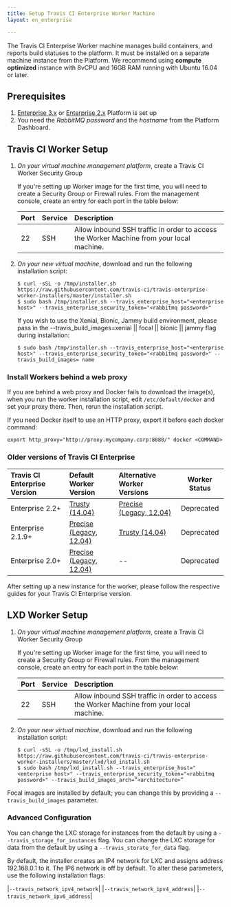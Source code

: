 ```yaml
---
title: Setup Travis CI Enterprise Worker Machine
layout: en_enterprise

---
```


The Travis CI Enterprise Worker machine manages build containers, and reports build
statuses to the platform. It must be installed on a separate machine
instance from the Platform. We recommend using **compute optimized** instance 
with 8vCPU and 16GB RAM running with Ubuntu 16.04 or later.

## Prerequisites 
1. [Enterprise 3.x](/user/enterprise/tcie-3.x-setting-up-travis-ci-enterprise/#1-setting-up-enterprise-platform) or [Enterprise 2.x](/user/enterprise/setting-up-travis-ci-enterprise/#1-setting-up-enterprise-platform-virtual-machine) Platform is set up
2. You need the *RabbitMQ password* and the *hostname* from the Platform Dashboard.

## Travis CI Worker Setup

1. *On your virtual machine management platform*, create a Travis CI Worker Security Group

    If you're setting up Worker image for the first time, you will need to create
    a Security Group or Firewall rules. From the management console, create an entry for
    each port in the table below:

    | Port | Service | Description |
    |:-----|:--------|:------------|
    | 22   | SSH     | Allow inbound SSH traffic in order to access the Worker Machine from your local machine. |

1. *On your new virtual machine*, download and run the following installation script:

    ```
    $ curl -sSL -o /tmp/installer.sh https://raw.githubusercontent.com/travis-ci/travis-enterprise-worker-installers/master/installer.sh
    $ sudo bash /tmp/installer.sh --travis_enterprise_host="<enterprise host>" --travis_enterprise_security_token="<rabbitmq password>"
    ```
    If you wish to use the Xenial, Bionic, Jammy build environment, please pass in the --travis_build_images=xenial || focal || bionic || jammy flag during installation:

    ```$ sudo bash /tmp/installer.sh --travis_enterprise_host="<enterprise host>" --travis_enterprise_security_token="<rabbitmq password>" --travis_build_images= name```

### Install Workers behind a web proxy

If you are behind a web proxy and Docker fails to download the image(s), when you run the worker installation script, edit `/etc/default/docker` and set your proxy there.
Then, rerun the installation script.  

If you need Docker itself to use an HTTP proxy, export it before each docker command:

```
export http_proxy="http://proxy.mycompany.corp:8080/" docker <COMMAND>
```

### Older versions of Travis CI Enterprise

| Travis CI Enterprise Version | Default Worker Version                               | Alternative Worker Versions                          | Worker Status |
|:-----------------------------|:-----------------------------------------------------|:-----------------------------------------------------|:-------------:|
| Enterprise 2.2+              | [Trusty (14.04)](/user/enterprise/trusty/)           | [Precise (Legacy, 12.04)](/user/enterprise/precise/) | Deprecated    |
| Enterprise 2.1.9+            | [Precise (Legacy, 12.04)](/user/enterprise/precise/) | [Trusty (14.04)](/user/enterprise/trusty/)           | Deprecated    |
| Enterprise 2.0+              | [Precise (Legacy, 12.04)](/user/enterprise/precise/) | --                                                   | Deprecated    |

After setting up a new instance for the worker, please follow the respective guides for your Travis CI Enterprise version.

## LXD Worker Setup

1. *On your virtual machine management platform*, create a Travis CI Worker Security Group

    If you're setting up Worker image for the first time, you will need to create
    a Security Group or Firewall rules. From the management console, create an entry for
    each port in the table below:

    | Port | Service | Description |
    |:-----|:--------|:------------|
    | 22   | SSH     | Allow inbound SSH traffic in order to access the Worker Machine from your local machine. |
    
1. *On your new virtual machine*, download and run the following installation script:
 
    ```
    $ curl -sSL -o /tmp/lxd_install.sh https://raw.githubusercontent.com/travis-ci/travis-enterprise-worker-installers/master/lxd/lxd_install.sh
    $ sudo bash /tmp/lxd_install.sh --travis_enterprise_host="<enterprise host>" --travis_enterprise_security_token="<rabbitmq password>" --travis_build_images_arch=”<architecture>”
     ```
Focal images are installed by default; you can change this by providing a `--travis_build_images` parameter.
    
### Advanced Configuration

You can change the LXC storage for instances from the default by using a `--travis_storage_for_instances` flag.
You can change the LXC storage for data from the default by using a `--travis_storate_for_data` flag.

By default, the installer creates an IP4 network for LXC and assigns address 192.168.0.1 to it. The IP6 network is off by default. 
To alter these parameters, use the following installation flags:
 
 |`--travis_network_ipv4_network`|
 |`--travis_network_ipv4_address`|
 |`--travis_network_ipv6_address`|

